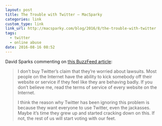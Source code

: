 ```yaml
---
layout: post
title: The Trouble with Twitter — MacSparky
categories: link
custom_type: link
link_url: http://macsparky.com/blog/2016/8/the-trouble-with-twitter
tags:
  - twitter
  - online abuse
date: 2016-08-16 08:52
---
```

David Sparks commenting on [this BuzzFeed article](https://www.buzzfeed.com/charliewarzel/a-honeypot-for-assholes-inside-twitters-10-year-failure-to-s?utm_term=.voz6E4N5l#.vu9AVM6OZ):

> I don’t buy Twitter’s claim that they’re worried about lawsuits. Most people on the Internet have the ability to kick somebody off their website or service if they feel like they are behaving badly. If you don’t believe me, read the terms of service of every website on the Internet.
>
> I think the reason why Twitter has been ignoring this problem is because they want everyone to use Twitter, even the jackasses. Maybe it’s time they grew up and started cracking down on this. If not, the rest of us will start voting with our feet.
